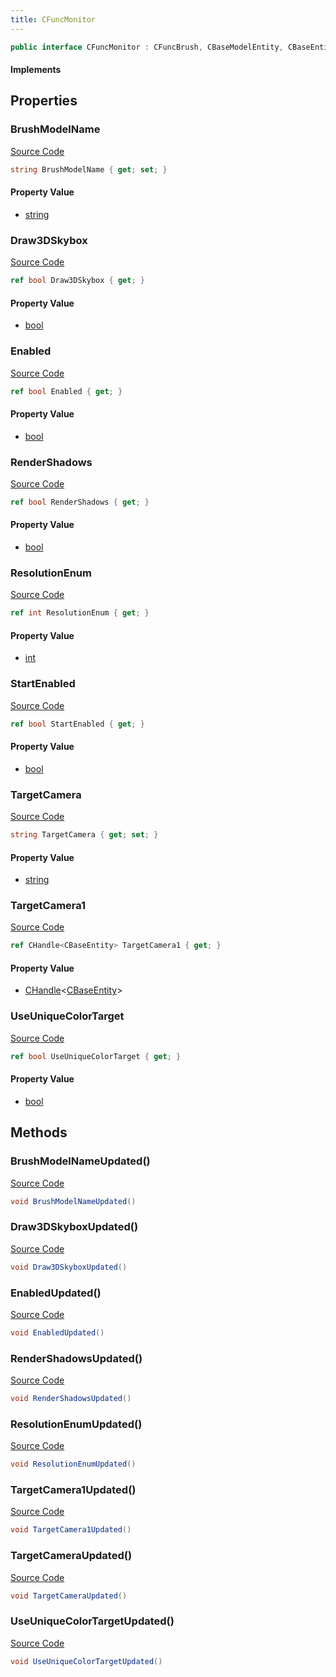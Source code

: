```yaml
---
title: CFuncMonitor
---
```


```csharp
public interface CFuncMonitor : CFuncBrush, CBaseModelEntity, CBaseEntity, CEntityInstance, ISchemaClass<CEntityInstance>, ISchemaClass<CBaseEntity>, ISchemaClass<CBaseModelEntity>, ISchemaClass<CFuncBrush>, ISchemaClass<CFuncMonitor>, ISchemaField, ISchemaClass, INativeHandle
```

#### Implements

## Properties

### BrushModelName

[Source Code](https://github.com/swiftly-solution/swiftlys2/blob/main/managed/src/SwiftlyS2.Generated/Schemas/Interfaces/CFuncMonitor.cs#L25)

```csharp
string BrushModelName { get; set; }
```

#### Property Value

- [string](https://learn.microsoft.com/dotnet/api/system.string)

### Draw3DSkybox

[Source Code](https://github.com/swiftly-solution/swiftlys2/blob/main/managed/src/SwiftlyS2.Generated/Schemas/Interfaces/CFuncMonitor.cs#L31)

```csharp
ref bool Draw3DSkybox { get; }
```

#### Property Value

- [bool](https://learn.microsoft.com/dotnet/api/system.boolean)

### Enabled

[Source Code](https://github.com/swiftly-solution/swiftlys2/blob/main/managed/src/SwiftlyS2.Generated/Schemas/Interfaces/CFuncMonitor.cs#L29)

```csharp
ref bool Enabled { get; }
```

#### Property Value

- [bool](https://learn.microsoft.com/dotnet/api/system.boolean)

### RenderShadows

[Source Code](https://github.com/swiftly-solution/swiftlys2/blob/main/managed/src/SwiftlyS2.Generated/Schemas/Interfaces/CFuncMonitor.cs#L21)

```csharp
ref bool RenderShadows { get; }
```

#### Property Value

- [bool](https://learn.microsoft.com/dotnet/api/system.boolean)

### ResolutionEnum

[Source Code](https://github.com/swiftly-solution/swiftlys2/blob/main/managed/src/SwiftlyS2.Generated/Schemas/Interfaces/CFuncMonitor.cs#L19)

```csharp
ref int ResolutionEnum { get; }
```

#### Property Value

- [int](https://learn.microsoft.com/dotnet/api/system.int32)

### StartEnabled

[Source Code](https://github.com/swiftly-solution/swiftlys2/blob/main/managed/src/SwiftlyS2.Generated/Schemas/Interfaces/CFuncMonitor.cs#L33)

```csharp
ref bool StartEnabled { get; }
```

#### Property Value

- [bool](https://learn.microsoft.com/dotnet/api/system.boolean)

### TargetCamera

[Source Code](https://github.com/swiftly-solution/swiftlys2/blob/main/managed/src/SwiftlyS2.Generated/Schemas/Interfaces/CFuncMonitor.cs#L17)

```csharp
string TargetCamera { get; set; }
```

#### Property Value

- [string](https://learn.microsoft.com/dotnet/api/system.string)

### TargetCamera1

[Source Code](https://github.com/swiftly-solution/swiftlys2/blob/main/managed/src/SwiftlyS2.Generated/Schemas/Interfaces/CFuncMonitor.cs#L27)

```csharp
ref CHandle<CBaseEntity> TargetCamera1 { get; }
```

#### Property Value

- [CHandle](/docs/api/shared/natives/chandle-1)<[CBaseEntity](/docs/api/shared/schemadefinitions/cbaseentity)>

### UseUniqueColorTarget

[Source Code](https://github.com/swiftly-solution/swiftlys2/blob/main/managed/src/SwiftlyS2.Generated/Schemas/Interfaces/CFuncMonitor.cs#L23)

```csharp
ref bool UseUniqueColorTarget { get; }
```

#### Property Value

- [bool](https://learn.microsoft.com/dotnet/api/system.boolean)

## Methods

### BrushModelNameUpdated()

[Source Code](https://github.com/swiftly-solution/swiftlys2/blob/main/managed/src/SwiftlyS2.Generated/Schemas/Interfaces/CFuncMonitor.cs#L39)

```csharp
void BrushModelNameUpdated()
```

### Draw3DSkyboxUpdated()

[Source Code](https://github.com/swiftly-solution/swiftlys2/blob/main/managed/src/SwiftlyS2.Generated/Schemas/Interfaces/CFuncMonitor.cs#L42)

```csharp
void Draw3DSkyboxUpdated()
```

### EnabledUpdated()

[Source Code](https://github.com/swiftly-solution/swiftlys2/blob/main/managed/src/SwiftlyS2.Generated/Schemas/Interfaces/CFuncMonitor.cs#L41)

```csharp
void EnabledUpdated()
```

### RenderShadowsUpdated()

[Source Code](https://github.com/swiftly-solution/swiftlys2/blob/main/managed/src/SwiftlyS2.Generated/Schemas/Interfaces/CFuncMonitor.cs#L37)

```csharp
void RenderShadowsUpdated()
```

### ResolutionEnumUpdated()

[Source Code](https://github.com/swiftly-solution/swiftlys2/blob/main/managed/src/SwiftlyS2.Generated/Schemas/Interfaces/CFuncMonitor.cs#L36)

```csharp
void ResolutionEnumUpdated()
```

### TargetCamera1Updated()

[Source Code](https://github.com/swiftly-solution/swiftlys2/blob/main/managed/src/SwiftlyS2.Generated/Schemas/Interfaces/CFuncMonitor.cs#L40)

```csharp
void TargetCamera1Updated()
```

### TargetCameraUpdated()

[Source Code](https://github.com/swiftly-solution/swiftlys2/blob/main/managed/src/SwiftlyS2.Generated/Schemas/Interfaces/CFuncMonitor.cs#L35)

```csharp
void TargetCameraUpdated()
```

### UseUniqueColorTargetUpdated()

[Source Code](https://github.com/swiftly-solution/swiftlys2/blob/main/managed/src/SwiftlyS2.Generated/Schemas/Interfaces/CFuncMonitor.cs#L38)

```csharp
void UseUniqueColorTargetUpdated()
```

